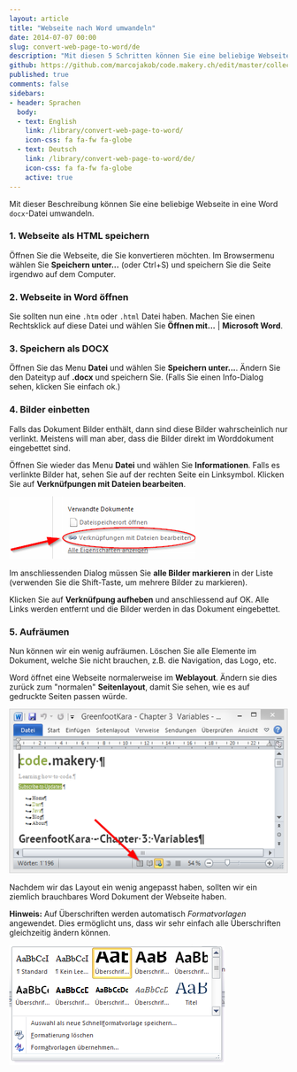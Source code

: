 ```yaml
---
layout: article
title: "Webseite nach Word umwandeln"
date: 2014-07-07 00:00
slug: convert-web-page-to-word/de
description: "Mit diesen 5 Schritten können Sie eine beliebige Webseite in eine Word docx-Datei umwandeln."
github: https://github.com/marcojakob/code.makery.ch/edit/master/collections/library/convert-web-page-to-word-de.md
published: true
comments: false
sidebars:
- header: Sprachen
  body:
  - text: English
    link: /library/convert-web-page-to-word/
    icon-css: fa fa-fw fa-globe
  - text: Deutsch
    link: /library/convert-web-page-to-word/de/
    icon-css: fa fa-fw fa-globe
    active: true
---
```


Mit dieser Beschreibung können Sie eine beliebige Webseite in eine Word `docx`-Datei umwandeln. 


### 1. Webseite als HTML speichern

Öffnen Sie die Webseite, die Sie konvertieren möchten. Im Browsermenu wählen Sie **Speichern unter...** (oder Ctrl+S) und speichern Sie die Seite irgendwo auf dem Computer.


### 2. Webseite in Word öffnen

Sie sollten nun eine `.htm` oder `.html` Datei haben. Machen Sie einen Rechtsklick auf diese Datei und wählen Sie **Öffnen mit...** | **Microsoft Word**. 


### 3. Speichern als DOCX

Öffnen Sie das Menu **Datei** und wählen Sie **Speichern unter...**. Ändern Sie den Dateityp auf **.docx** und speichern Sie. (Falls Sie einen Info-Dialog sehen, klicken Sie einfach ok.)


### 4. Bilder einbetten

Falls das Dokument Bilder enthält, dann sind diese Bilder wahrscheinlich nur verlinkt. Meistens will man aber, dass die Bilder direkt im Worddokument eingebettet sind.

Öffnen Sie wieder das Menu **Datei** und wählen Sie **Informationen**. Falls es verlinkte Bilder hat, sehen Sie auf der rechten Seite ein Linksymbol. Klicken Sie auf **Verknüfpungen mit Dateien bearbeiten**.

![Links to Files](/assets/library/convert-web-page-to-word/links-to-files-de.png)

Im anschliessenden Dialog müssen Sie **alle Bilder markieren** in der Liste (verwenden Sie die Shift-Taste, um mehrere Bilder zu markieren).  

Klicken Sie auf **Verknüfpung aufheben** und anschliessend auf OK. Alle Links werden entfernt und die Bilder werden in das Dokument eingebettet.


### 5. Aufräumen

Nun können wir ein wenig aufräumen. Löschen Sie alle Elemente im Dokument, welche Sie nicht brauchen, z.B. die Navigation, das Logo, etc.

Word öffnet eine Webseite normalerweise im **Weblayout**. Ändern sie dies zurück zum "normalen" **Seitenlayout**, damit Sie sehen, wie es auf gedruckte Seiten passen würde.

![Print Layout View](/assets/library/convert-web-page-to-word/print-layout-view.png)

Nachdem wir das Layout ein wenig angepasst haben, sollten wir ein ziemlich brauchbares Word Dokument der Webseite haben.

**Hinweis:** Auf Überschriften werden automatisch *Formatvorlagen* angewendet. Dies ermöglicht uns, dass wir sehr einfach alle Überschriften gleichzeitig ändern können.

![Heading Styles](/assets/library/convert-web-page-to-word/heading-styles.png)
